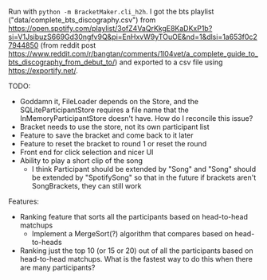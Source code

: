 Run with `python -m BracketMaker.cli_h2h`.
I got the bts playlist ("data/complete_bts_discography.csv") from https://open.spotify.com/playlist/3ofZ4VaQrKkgE8KaDKxP1b?si=V1JsibuzS669Gd30ngfv9Q&pi=EnHxvW9yTOuOE&nd=1&dlsi=1a653f0c27944850 (from reddit post https://www.reddit.com/r/bangtan/comments/1l04vet/a_complete_guide_to_bts_discography_from_debut_to/) and exported to a csv file using https://exportify.net/.

TODO:
* Goddamn it, FileLoader depends on the Store, and the SQLiteParticipantStore requires a file name
  that the InMemoryParticipantStore doesn't have. How do I reconcile this issue?
* Bracket needs to use the store, not its own participant list
* Feature to save the bracket and come back to it later
* Feature to reset the bracket to round 1 or reset the round
* Front end for click selection and nicer UI
* Ability to play a short clip of the song
  * I think Participant should be extended by "Song" and "Song" should be extended by "SpotifySong"
    so that in the future if brackets aren't SongBrackets, they can still work

Features:
* Ranking feature that sorts all the participants based on head-to-head matchups
  * Implement a MergeSort(?) algorithm that compares based on head-to-heads
* Ranking just the top 10 (or 15 or 20) out of all the participants based on
  head-to-head matchups. What is the fastest way to do this when there are many participants?